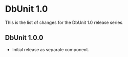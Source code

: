 DbUnit 1.0
==========

This is the list of changes for the DbUnit 1.0 release series.

DbUnit 1.0.0
-------------

* Initial release as separate component.
